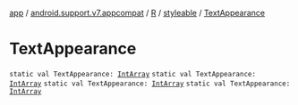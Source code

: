 [app](../../../index.md) / [android.support.v7.appcompat](../../index.md) / [R](../index.md) / [styleable](index.md) / [TextAppearance](.)

# TextAppearance

`static val TextAppearance: `[`IntArray`](https://kotlinlang.org/api/latest/jvm/stdlib/kotlin/-int-array/index.html)
`static val TextAppearance: `[`IntArray`](https://kotlinlang.org/api/latest/jvm/stdlib/kotlin/-int-array/index.html)
`static val TextAppearance: `[`IntArray`](https://kotlinlang.org/api/latest/jvm/stdlib/kotlin/-int-array/index.html)
`static val TextAppearance: `[`IntArray`](https://kotlinlang.org/api/latest/jvm/stdlib/kotlin/-int-array/index.html)